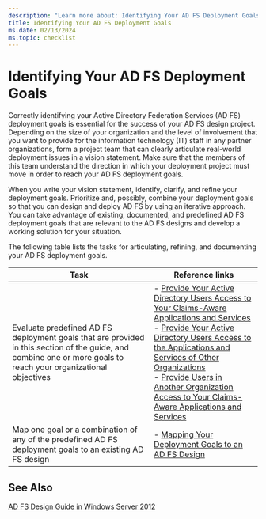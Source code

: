```yaml
---
description: "Learn more about: Identifying Your AD FS Deployment Goals"
title: Identifying Your AD FS Deployment Goals
ms.date: 02/13/2024
ms.topic: checklist
---
```


# Identifying Your AD FS Deployment Goals

Correctly identifying your Active Directory Federation Services \(AD FS\) deployment goals is essential for the success of your AD FS design project. Depending on the size of your organization and the level of involvement that you want to provide for the information technology \(IT\) staff in any partner organizations, form a project team that can clearly articulate real\-world deployment issues in a vision statement. Make sure that the members of this team understand the direction in which your deployment project must move in order to reach your AD FS deployment goals.

When you write your vision statement, identify, clarify, and refine your deployment goals. Prioritize and, possibly, combine your deployment goals so that you can design and deploy AD FS by using an iterative approach. You can take advantage of existing, documented, and predefined AD FS deployment goals that are relevant to the AD FS designs and develop a working solution for your situation.

The following table lists the tasks for articulating, refining, and documenting your AD FS deployment goals.

|Task|Reference links|
|--------|-------------------|
|Evaluate predefined AD FS deployment goals that are provided in this section of the guide, and combine one or more goals to reach your organizational objectives|-   [Provide Your Active Directory Users Access to Your Claims-Aware Applications and Services](Provide-Your-Active-Directory-Users-Access-to-Your-Claims-Aware-Applications-and-Services.md)<br />-   [Provide Your Active Directory Users Access to the Applications and Services of Other Organizations](Provide-Your-Active-Directory-Users-Access-to-the-Applications-and-Services-of-Other-Organizations.md)<br />-   [Provide Users in Another Organization Access to Your Claims-Aware Applications and Services](Provide-Users-in-Another-Organization-Access-to-Your-Claims-Aware-Applications-and-Services.md)|
|Map one goal or a combination of any of the predefined AD FS deployment goals to an existing AD FS design|-   [Mapping Your Deployment Goals to an AD FS Design](Mapping-Your-Deployment-Goals-to-an-AD-FS-Design.md)|

## See Also
[AD FS Design Guide in Windows Server 2012](AD-FS-Design-Guide-in-Windows-Server-2012.md)

